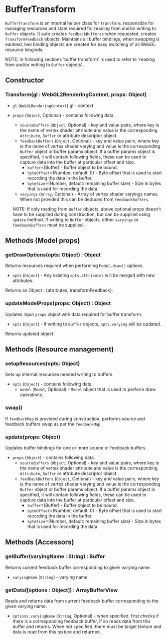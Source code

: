 # BufferTransform

`BufferTransform` is an internal helper class for `Transform`, responsible for managing resources and state required for reading from and/or writing to `Buffer` objects. It auto creates `feedbackBufferes` when requested, creates `TransformFeedback` objects. Maintains all buffer bindings, when swapping is eanbled, two binding objects are created for easy switching of all WebGL resource binginds.

NOTE: In following sections 'buffer transform' is used to refer to 'reading from and/or writing to `Buffer` objects'.

## Constructor

### Transform(gl : WebGL2RenderingContext, props: Object)

- `gl` (`WebGLRenderingContext`) gl - context
- `props` (`Object`, Optional) - contains following data.

  - `sourceBuffers` (`Object`, Optional) - key and value pairs, where key is the name of vertex shader attribute and value is the corresponding `Attribute`, `Buffer` or attribute descriptor object.
  - `feedbackBuffers` (`Object`, Optional) - key and value pairs, where key is the name of vertex shader varying and value is the corresponding `Buffer` object or buffer params object. If a buffer params object is specified, it will contain following fields, these can be used to capture data into the buffer at particular offset and size.
    - `buffer`=(Buffer) - Buffer object to be bound.
    - `byteOffset`=(Number, default: 0) - Byte offset that is used to start recording the data in the buffer.
    - `byteSize`=(Number, default: remaining buffer size) - Size in bytes that is used for recording the data.
  - `varyings` (`Array`, Optional) - Array of vertex shader varyings names. When not provided this can be deduced from `feedbackBuffers`.

  NOTE: If only reading from `Buffer` objects, above optional props doesn't have to be supplied during construction, but can be supplied using `update` method. If writing to `Buffer` objects, either `varyings` or `feedbackBuffers` must be supplied.

## Methods (Model props)

### getDrawOptions(opts: Object) : Object

Returns resources required when performing `Model.draw()` options.

- `opts` (`Object`) - Any existing `opts.attributes` will be merged with new attributes.

Returns an Object : {attributes, transformFeedback}.

### updateModelProps(props: Object) : Object

Updates input `props` object with data required for buffer transform.

- `opts` (`Object`) - If writing to `Buffer` objects, `opts.varying` will be updated.

Returns updated object.

## Methods (Resource management)

### setupResources(opts: Object)

Sets up internal resources needed writing to buffers.

- `opts` (`Object`) - contains following data.
  - `model` (`Model`, Optional) - `Model` object that is used to perform draw operations.

### swap()

If `feedbackMap` is provided during construction, performs source and feedback buffers swap as per the `feedbackMap`.

### update(props: Object)

Updates buffer bindings for one or more source or feedback buffers.

- `props` (`Object`) - contains following data.
  - `sourceBuffers` (`Object`, Optional) - key and value pairs, where key is the name of vertex shader attribute and value is the corresponding `Attribute`, `Buffer` or attribute descriptor object.
  - `feedbackBuffers` (`Object`, Optional) - key and value pairs, where key is the name of vertex shader varying and value is the corresponding `Buffer` object or buffer params object. If a buffer params object is specified, it will contain following fields, these can be used to capture data into the buffer at particular offset and size.
    - `buffer`=(Buffer) - Buffer object to be bound.
    - `byteOffset`=(Number, default: 0) - Byte offset that is used to start recording the data in the buffer.
    - `byteSize`=(Number, default: remaining buffer size) - Size in bytes that is used for recording the data.

## Methods (Accessors)

### getBuffer(varyingName : String) : Buffer

Returns current feedback buffer corresponding to given varying name.

- `varyingName` (`String`) - varying name.

### getData([options : Object]) : ArrayBufferView

Reads and returns data from current feedback buffer corresponding to the given varying name.

- `options.varyingName` (`String`, Optional) - when specified, first checks if there is a corresponding feedback buffer, if so reads data from this buffer and returns. When not specified, there must be target texture and data is read from this texture and returned.
